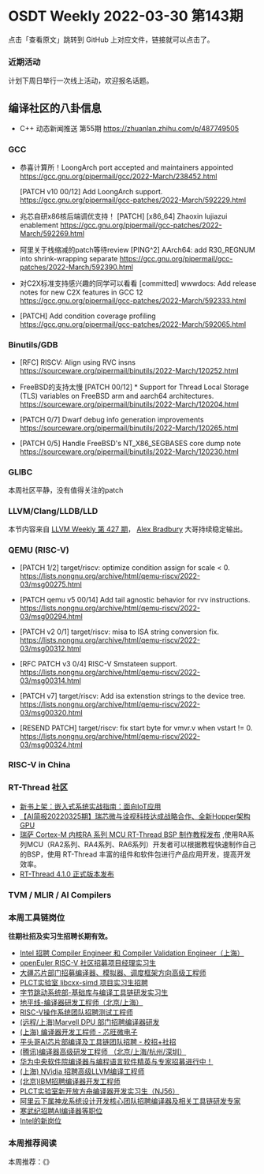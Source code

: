 # OSDT Weekly 2022-03-30 第143期

点击「查看原文」跳转到 GitHub 上对应文件，链接就可以点击了。

### 近期活动

计划下周日举行一次线上活动，欢迎报名话题。

## 编译社区的八卦信息

- C++ 动态新闻推送 第55期 https://zhuanlan.zhihu.com/p/487749505

### GCC

- 恭喜计算所！LoongArch port accepted and maintainers appointed
  https://gcc.gnu.org/pipermail/gcc/2022-March/238452.html

  [PATCH v10 00/12] Add LoongArch support.
  https://gcc.gnu.org/pipermail/gcc-patches/2022-March/592229.html

- 兆芯自研x86核后端调优支持！
  [PATCH] [x86_64] Zhaoxin lujiazui enablement
  https://gcc.gnu.org/pipermail/gcc-patches/2022-March/592269.html

- 阿里关于栈缩减的patch等待review
  [PING^2] AArch64: add R30_REGNUM into shrink-wrapping separate
  https://gcc.gnu.org/pipermail/gcc-patches/2022-March/592390.html

- 对C2X标准支持感兴趣的同学可以看看
  [committed] wwwdocs: Add release notes for new C2X features in GCC 12
  https://gcc.gnu.org/pipermail/gcc-patches/2022-March/592333.html

- [PATCH] Add condition coverage profiling
  https://gcc.gnu.org/pipermail/gcc-patches/2022-March/592065.html

### Binutils/GDB

- [RFC] RISCV: Align using RVC insns
  https://sourceware.org/pipermail/binutils/2022-March/120252.html

- FreeBSD的支持太慢
  [PATCH 00/12] * Support for Thread Local Storage (TLS) variables on FreeBSD arm and aarch64 architectures.
  https://sourceware.org/pipermail/binutils/2022-March/120204.html

- [PATCH 0/7] Dwarf debug info generation improvements
  https://sourceware.org/pipermail/binutils/2022-March/120265.html

- [PATCH 0/5] Handle FreeBSD's NT_X86_SEGBASES core dump note
  https://sourceware.org/pipermail/binutils/2022-March/120230.html


### GLIBC

本周社区平静，没有值得关注的patch

### LLVM/Clang/LLDB/LLD

本节内容来自 [LLVM Weekly 第 427 期](http://llvmweekly.org/issue/427)，
[Alex Bradbury](https://www.linkedin.com/in/alex-bradbury/) 大哥持续稳定输出。

### QEMU (RISC-V)

- [PATCH 1/2] target/riscv: optimize condition assign for scale < 0.
  https://lists.nongnu.org/archive/html/qemu-riscv/2022-03/msg00275.html

- [PATCH qemu v5 00/14] Add tail agnostic behavior for rvv instructions.
  https://lists.nongnu.org/archive/html/qemu-riscv/2022-03/msg00294.html

- [PATCH v2 0/1] target/riscv: misa to ISA string conversion fix.
  https://lists.nongnu.org/archive/html/qemu-riscv/2022-03/msg00312.html

- [RFC PATCH v3 0/4] RISC-V Smstateen support.
  https://lists.nongnu.org/archive/html/qemu-riscv/2022-03/msg00314.html

- [PATCH v7] target/riscv: Add isa extenstion strings to the device tree.
  https://lists.nongnu.org/archive/html/qemu-riscv/2022-03/msg00320.html

- [RESEND PATCH] target/riscv: fix start byte for vmv<nf>r.v when vstart != 0.
  https://lists.nongnu.org/archive/html/qemu-riscv/2022-03/msg00324.html

### RISC-V in China

### RT-Thread 社区

- [新书上架：嵌入式系统实战指南：面向IoT应用](https://mp.weixin.qq.com/s/aV_n3lA79brah6WKKj4B5A)
- [【AI简报20220325期】瑞芯微与诠视科技达成战略合作、全新Hopper架构GPU](https://mp.weixin.qq.com/s/MPjTKZOpuSs29Rx7JFg2KQ)
- [瑞萨 Cortex-M 内核RA 系列 MCU RT-Thread BSP 制作教程发布](https://mp.weixin.qq.com/s/wExi2ETNt2JBV5EFl5BsGA) ,使用RA系列MCU（RA2系列、RA4系列、RA6系列）开发者可以根据教程快速制作自己的BSP，使用 RT-Thread 丰富的组件和软件包进行产品应用开发，提高开发效率。
- [RT-Thread 4.1.0 正式版本发布](https://github.com/RT-Thread/rt-thread/pull/5735)



### TVM / MLIR / AI Compilers

### 本周工具链岗位

**往期社招及实习生招聘长期有效。**

- [Intel 招聘 Compiler Engineer 和 Compiler Validation Engineer（上海）](https://mp.weixin.qq.com/s/I3DWxXODNoLRr0kN2xMZLQ)
- [openEuler RISC-V 社区招募项目经理实习生](https://mp.weixin.qq.com/s/ejXV4xLmBOxZ3Oold3TuqQ)
- [大疆芯片部门招募编译器、模拟器、调度框架方向高级工程师](https://mp.weixin.qq.com/s/Wn5NzAtUTwQNXKRvMVQWLA)
- [PLCT实验室 libcxx-simd 项目实习生招聘](https://mp.weixin.qq.com/s/EIVx5cY74GlodirySY97Qw)
- [字节跳动系统部-基础库与编译工具链研发实习生](https://mp.weixin.qq.com/s/DrN1V3laXPapFISf7Nz5ug)
- [地平线-编译器研发工程师（北京/上海）](https://mp.weixin.qq.com/s/MYObl7iWIbyrTz9hCmKWYA)
- [RISC-V操作系统团队招聘测试工程师](https://mp.weixin.qq.com/s/inLFS4pI1F74m_oJ2I7xjQ)
- [(远程/上海)Marvell DPU 部门招聘编译器研发](https://mp.weixin.qq.com/s/B6JjAhF3TZjezD1tjYHDaw)
- [(上海) 编译器开发工程师 - 芯旺微电子](https://mp.weixin.qq.com/s/nqe1-7qffnc0CaejYkpKyw)
- [平头哥AI芯片部编译及工具链团队招聘 - 校招+社招](https://mp.weixin.qq.com/s/kARbXtJotRPCNMrV-yOanA)
- [(腾讯)编译器高级研发工程师 （北京/上海/杭州/深圳）](https://mp.weixin.qq.com/s/DF-2qmHmpKZtJ1djHXM1Ug)
- [华为中央软件院编译器与编程语言软件精英与专家招募进行中！](https://mp.weixin.qq.com/s/VshbvWegM3eCdgK9d6v46A)
- [(上海) NVidia 招聘高级LLVM编译工程师](https://mp.weixin.qq.com/s/y6UmneY-UvzyhEvyCaoyEg)
- [(北京)IBM招聘编译器开发工程师](https://mp.weixin.qq.com/s/B_d1gjyrgncevOGWnV_Jfw)
- [PLCT实验室新开放方舟编译器开发实习生（NJ56）](https://mp.weixin.qq.com/s/lPp5RvjYhpDIGsp-luLzKQ)
- [阿里云下属神龙系统设计开发核心团队招聘编译器及相关工具链研发专家](https://mp.weixin.qq.com/s/h3ELBXBHfNjZCyCRixqnOQ)
- [寒武纪招聘AI编译器等职位](https://mp.weixin.qq.com/s/LWpDXEA2rJ1wx9mr8XoWxw)
- [Intel的新岗位](https://mp.weixin.qq.com/s/xs-deMCI4ob7WX0vIRZMZw)

### 本周推荐阅读

本周推荐：《》
